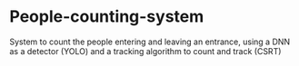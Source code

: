 # People-counting-system
System to count the people entering and leaving an entrance, using a DNN as a detector (YOLO) and a tracking algorithm to count and track (CSRT)
